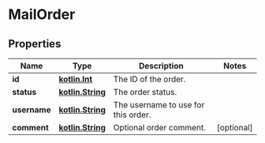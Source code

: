 # MailOrder

## Properties
Name | Type | Description | Notes
------------ | ------------- | ------------- | -------------
**id** | [**kotlin.Int**](.md) | The ID of the order. | 
**status** | [**kotlin.String**](.md) | The order status. | 
**username** | [**kotlin.String**](.md) | The username to use for this order. | 
**comment** | [**kotlin.String**](.md) | Optional order comment. |  [optional]
